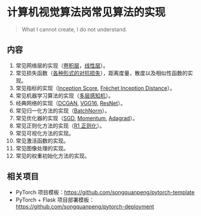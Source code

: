 # 计算机视觉算法岗常见算法的实现
> What I cannot create, I do not understand.

## 内容
1. 常见网络层的实现（[卷积层](./layers/Conv2d.py)，[线性层](./layers/Linear.py)）。
2. 常见损失函数（[各种形式的对抗损失](./losses/adversarial_loss.py)），距离度量，散度以及相似性函数的实现。
3. 常见指标的实现（[Inception Score](./metrics/IS.py), [Fréchet Inception Distance](./metrics/FID.py)）。
4. 常见机器学习算法的实现（[多层感知机](./ml_models/MLP.py)）。
5. 经典网络的实现（[DCGAN](./dl_models/DCGAN.py), [VGG16](./dl_models/VGG16.py), [ResNet](./dl_models/ResNet.py)）。
6. 常见归一化方法的实现（[BatchNorm](./normalizations/BatchNorm.py)）。
7. 常见优化器的实现（[SGD](./optimizers/SGD.py), [Momentum](./optimizers/Momentum.py), [Adagrad](./optimizers/Adagrad.py)）。
8. 常见正则化方法的实现（[R1 正则化](./regularization/r1_regularization.py)）。
9. 常见可视化方法的实现。
10. 常见激活函数的实现。
11. 常见图像处理的实现。
12. 常见的权重初始化方法的实现。

## 相关项目
+ PyTorch 项目模板：https://github.com/songquanpeng/pytorch-template
+ PyTorch + Flask 项目部署模板：https://github.com/songquanpeng/pytorch-deployment